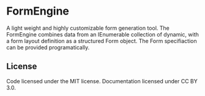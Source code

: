 # FormEngine

A light weight and highly customizable form generation tool. The FormEngine combines data from
an IEnumerable collection of dynamic, with a form layout definition as a structured Form object.
The Form specifiaction can be provided programatically.

## License

Code licensed under the MIT license. Documentation licensed under CC BY 3.0.
